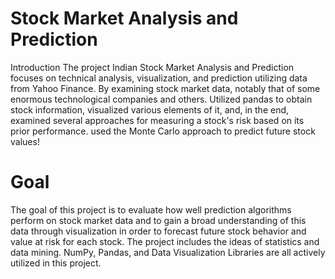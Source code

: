 # Stock Market Analysis and Prediction
Introduction The project Indian Stock Market Analysis and Prediction focuses on technical analysis, visualization, and prediction utilizing data from Yahoo Finance. By examining stock market data, notably that of some enormous technological companies and others. Utilized pandas to obtain stock information, visualized various elements of it, and, in the end, examined several approaches for measuring a stock's risk based on its prior performance. used the Monte Carlo approach to predict future stock values!
# Goal
The goal of this project is to evaluate how well prediction algorithms perform on stock market data and to gain a broad understanding of this data through visualization in order to forecast future stock behavior and value at risk for each stock. The project includes the ideas of statistics and data mining. NumPy, Pandas, and Data Visualization Libraries are all actively utilized in this project.
